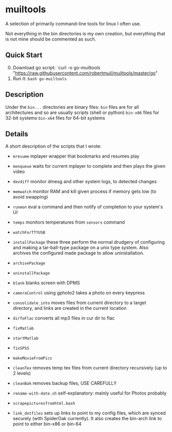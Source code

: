 muiltools
=========
A selection of primarily command-line tools for linux I often use.

Not everything in the bin directories is my own creation, but everything
that is not mine should be commented as such.

Quick Start
----------
0. Download go script: `curl -o go-muiltools "https://raw.githubusercontent.com/robertmuil/muiltools/master/go"
1. Run it: `bash go-muiltools`

Description
-----------
Under the `bin...` directories are binary files:
`bin` files are for all architectures and so are usually scripts (shell or python)
`bin-x86` files for 32-bit systems
`bin-x64` files for 64-bit systems

Details
-------
A short description of the scripts that I wrote:

* `mresume`    mplayer wrapper that bookmarks and resumes play
* `menqueue`   waits for current mplayer to complete and then plays the given video

* `devdiff`   monitor dmesg and other system logs, to detected changes

* `memwatch`  monitor RAM and kill given process if memory gets low (to avoid swapping)
* `runmon`    eval a command and then notify of completion to your system's UI
* `temps`     monitors temperatures from `sensors` command

* `watchForTTYUSB`

* `installPackage` these three perform the normal drudgery of configuring and making a tar-ball-type package on a unix type system. Also archives the configured made package to allow uninstallation.
* `archivePackage`
* `uninstallPackage`

* `blank`				  blanks screen with DPMS
* `cameraControl`	using gphoto2 takes a photo on every keypress

* `consolidate_into`	moves files from current directory to a target directory, and links are created in the current location

* `dirToFlac`			converts all mp3 files in cur dir to flac

* `fixMatlab`
* `startMatlab`
* `fixSPSS`

* `makeMovieFromPics`

* `cleanTex`		 removes temp tex files from current directory recursively (up to 2 levels)
* `cleanBak`		 removes backup files, USE CAREFULLY

* `rename-with-date.sh` self-explanatory: mainly useful for Photos probably

* `scrapepicturesfromhtml.bash`

* `link_dotfiles` sets up links to point to my config files, which are synced securely (with SpiderOak currently). It also creates the bin-arch link to point to either bin-x86 or bin-64
